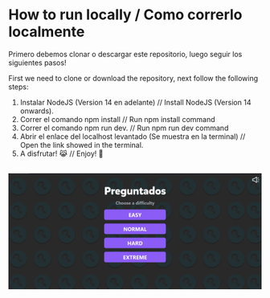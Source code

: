 # How to run locally / Como correrlo localmente

Primero debemos clonar o descargar este repositorio, luego seguir los siguientes pasos!

First we need to clone or download the repository, next follow the following steps:

1. Instalar NodeJS (Version 14 en adelante) // Install NodeJS (Version 14 onwards).
2. Correr el comando npm install // Run npm install command
3. Correr el comando npm run dev. // Run npm run dev command
4. Abrir el enlace del localhost levantado (Se muestra en la terminal) // Open the link showed in the terminal.
5. A disfrutar! 😹 // Enjoy! 🙋

<br/>

<img src="./public/assets/image/metaimg.png" alt="website image"/>
